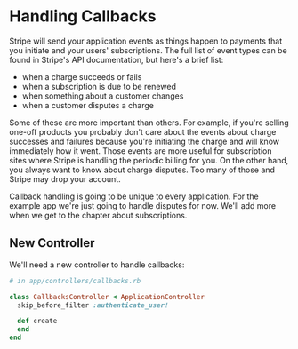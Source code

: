 # Handling Callbacks

Stripe will send your application events as things happen to payments that you initiate and your users' subscriptions. The full list of event types can be found in Stripe's API documentation, but here's a brief list:

* when a charge succeeds or fails
* when a subscription is due to be renewed
* when something about a customer changes
* when a customer disputes a charge

Some of these are more important than others. For example, if you're selling one-off products you probably don't care about the events about charge successes and failures because you're initiating the charge and will know immediately how it went. Those events are more useful for subscription sites where Stripe is handling the periodic billing for you. On the other hand, you always want to know about charge disputes. Too many of those and Stripe may drop your account.

Callback handling is going to be unique to every application. For the example app we're just going to handle disputes for now. We'll add more when we get to the chapter about subscriptions.

## New Controller

We'll need a new controller to handle callbacks:

```ruby
# in app/controllers/callbacks.rb

class CallbacksController < ApplicationController
  skip_before_filter :authenticate_user!

  def create
  end
end
```